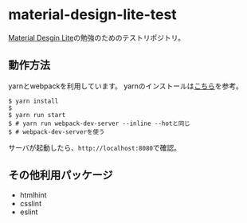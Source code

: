 # material-design-lite-test

[Material Desgin Lite](https://github.com/google/material-design-lite)の勉強のためのテストリポジトリ。

## 動作方法

yarnとwebpackを利用しています。
yarnのインストールは[こちら](https://yarnpkg.com/lang/en/docs/install/)を参考。

```terminal
$ yarn install
$ 
$ yarn run start
$ # yarn run webpack-dev-server --inline --hotと同じ
$ # webpack-dev-serverを使う
```

サーバが起動したら、```http://localhost:8080```で確認。

## その他利用パッケージ

* htmlhint
* csslint
* eslint
